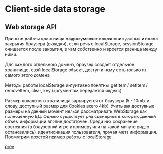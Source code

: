 <h1>Client-side data storage</h1>
<h2>Web storage API</h2>

<div>
Принцип работы хранилища подразумевает сохранение данных и после закрытия браузера (вкладки), если речь о localStorage, sessionStorage очищается после закрытия, в чем собственно и кроется разница между ними.
</div>
<br/>
<div>
Для каждого отдельного домена, браузер создает отдельное хранилище, свой localStorage объект, доступ к нему есть только из самого этого домена
</div>
<br/>
<div>
Методы работы localStorage интуитивно понятны: getItem / setItem / removeItem, clear, key (аргументом передается индекс)
</div>
<br/>
<div>
Размер локального хранилища варьируется от браузера (5 - 10mb, к слову, доступный размер для Cookies всего 4kb).
Учитывая доступные размеры на данный момент нельзя рассматривать WebStorage как полноценную БД. Однако существует ряд сценариев в которых данный объем информации вполне достаточен. Среди них сохранение состояния (в браузерной игре к примеру или на какой минуте видео остановились), идентификация пользователя, прочая мета информация.
</div>

<div>
Посмотрим простой <a href="./local-storage/app.html">пример</a> работы с localStorage.
</div>

<a href="06.md">prev</a>
